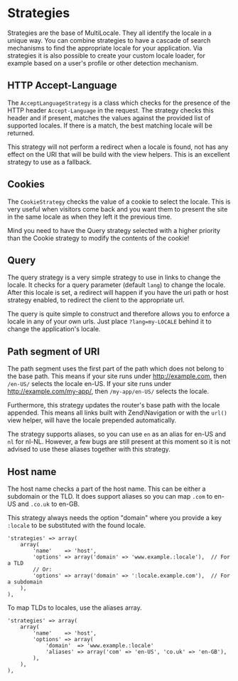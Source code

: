 Strategies
===
Strategies are the base of MultiLocale. They all identify the locale in a unique way. You can combine strategies to have a cascade of search mechanisms to find the appropriate locale for your application. Via strategies it is also possible to create your custom locale loader, for example based on a user's profile or other detection mechanism.

HTTP Accept-Language
---
The `AcceptLanguageStrategy` is a class which checks for the presence of the HTTP header `Accept-Language` in the request. The strategy checks this header and if present, matches the values against the provided list of supported locales. If there is a match, the best matching locale will be returned.

This strategy will not perform a redirect when a locale is found, not has any effect on the URI that will be build with the view helpers. This is an excellent strategy to use as a fallback.

Cookies
---
The `CookieStrategy` checks the value of a cookie to select the locale. This is very useful when visitors come back and you want them to present the site in the same locale as when they left it the previous time.

Mind you need to have the Query strategy selected with a higher priority than the Cookie strategy to modify the contents of the cookie!

Query
---
The query strategy is a very simple strategy to use in links to change the locale. It checks for a query parameter (default `lang`) to change the locale. After this locale is set, a redirect will happen if you have the uri path or host strategy enabled, to redirect the client to the appropriate url.

The query is quite simple to construct and therefore allows you to enforce a locale in any of your own urls. Just place `?lang=my-LOCALE` behind it to change the application's locale.

Path segment of URI
---
The path segment uses the first part of the path which does not belong to the base path. This means if your site runs under http://example.com, then `/en-US/` selects the locale en-US. If your site runs under http://example.com/my-app/, then `/my-app/en-US/` selects the locale.

Furthermore, this strategy updates the router's base path with the locale appended. This means all links built with Zend\Navigation or with the `url()` view helper, will have the locale prepended automatically.

The strategy supports aliases, so you can use `en` as an alias for en-US and `nl` for nl-NL. However, a few bugs are still present at this moment so it is not advised to use these aliases together with this strategy.

Host name
---
The host name checks a part of the host name. This can be either a subdomain or the TLD. It does support aliases so you can map `.com` to en-US and `.co.uk` to en-GB.

This strategy always needs the option "domain" where you provide a key `:locale` to be substituted with the found locale.

```
'strategies' => array(
    array(
        'name'    => 'host',
        'options' => array('domain' => 'www.example.:locale'),  // For a TLD
        // Or:
        'options' => array('domain' => ':locale.example.com'),  // For a subdomain
    ),
),
```

To map TLDs to locales, use the aliases array.

```
'strategies' => array(
    array(
        'name'    => 'host',
        'options' => array(
            'domain'  => 'www.example.:locale'
            'aliases' => array('com' => 'en-US', 'co.uk' => 'en-GB'),
        ),
    ),
),
```